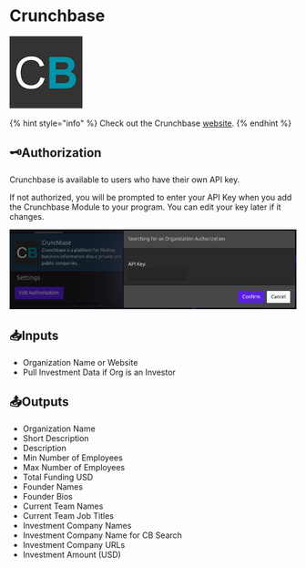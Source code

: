 # Crunchbase

![Find business information about private and public companies.](../../.gitbook/assets/crunchbase.png)

{% hint style="info" %}
Check out the Crunchbase [website](https://data.crunchbase.com/reference).
{% endhint %}

## 🗝Authorization

Crunchbase is available to users who have their own API key.

If not authorized, you will be prompted to enter your API Key when you add the Crunchbase Module to your program. You can edit your key later if it changes.

![](../../.gitbook/assets/screen-shot-2019-07-16-at-3.06.22-pm.png)

## 📥Inputs

* Organization Name or Website
* Pull Investment Data if Org is an Investor

## 📤Outputs

* Organization Name
* Short Description
* Description
* Min Number of Employees
* Max Number of Employees
* Total Funding USD
* Founder Names
* Founder Bios
* Current Team Names
* Current Team Job Titles
* Investment Company Names
* Investment Company Name for CB Search
* Investment Company URLs
* Investment Amount \(USD\)

